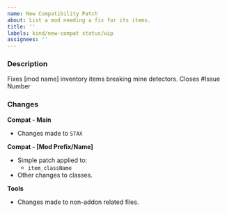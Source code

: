 ```yaml
---
name: New Compatibility Patch
about: List a mod needing a fix for its items.
title: ''
labels: kind/new-compat status/wip
assignees: ''
---
```


### Description
Fixes [mod name] inventory items breaking mine detectors.
Closes #Issue Number

### Changes
**Compat - Main**
- Changes made to `STAX`

**Compat - [Mod Prefix/Name]**
- Simple patch applied to:
  - `item_className`
- Other changes to classes.

**Tools**
- Changes made to non-addon related files.